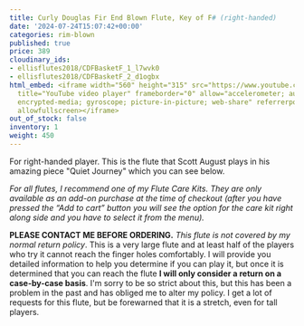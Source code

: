 ```yaml
---
title: Curly Douglas Fir End Blown Flute, Key of F# (right-handed)
date: '2024-07-24T15:07:42+00:00'
categories: rim-blown
published: true
price: 389
cloudinary_ids:
- ellisflutes2018/CDFBasketF_1_l7wvk0
- ellisflutes2018/CDFBasketF_2_d1ogbx
html_embed: <iframe width="560" height="315" src="https://www.youtube.com/embed/MLioZXdCrjg?si=99iMWnMPyjdeASOJ"
  title="YouTube video player" frameborder="0" allow="accelerometer; autoplay; clipboard-write;
  encrypted-media; gyroscope; picture-in-picture; web-share" referrerpolicy="strict-origin-when-cross-origin"
  allowfullscreen></iframe>
out_of_stock: false
inventory: 1
weight: 450
---
```


For right-handed player. This is the flute that Scott August plays in his amazing piece "Quiet Journey" which you can see below.

*For all flutes, I recommend one of my Flute Care Kits. They are only available as an add-on purchase at the time of checkout (after you have pressed the “Add to cart” button you will see the option for the care kit right along side and you have to select it from the menu).*


**PLEASE CONTACT ME BEFORE ORDERING.** *This flute is not covered by my normal return policy*. This is a very large flute and at least half of the players who try it cannot reach the finger holes comfortably. I will provide you detailed information to help you determine if you can play it, but once it is determined that you can reach the flute **I will only consider a return on a case-by-case basis**. I'm sorry to be so strict about this, but this has been a problem in the past and has obliged me to alter my policy. I get a lot of requests for this flute, but be forewarned that it is a stretch, even for tall players. 
